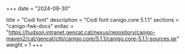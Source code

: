 +++
date        = "2024-09-30"

title       = "Codi font"
description = "Codi font canigo.core 5.1.1"
sections    = "canigo-fwk-docs"
enllac		= "https://hudson.intranet.gencat.cat/nexus/repository/canigo-maven2/cat/gencat/ctti/canigo.core/5.1.1/canigo.core-5.1.1-sources.jar"
weight		= 1
+++
